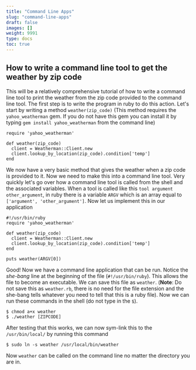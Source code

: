 ```yaml
---
title: "Command Line Apps"
slug: "command-line-apps"
draft: false
images: []
weight: 9991
type: docs
toc: true
---
```


## How to write a command line tool to get the weather by zip code
This will be a relatively comprehensive tutorial of how to write a command line tool to print the weather from the zip code provided to the command line tool. The first step is to write the program in ruby to do this action. Let's start by writing a method `weather(zip_code)` (This method requires the `yahoo_weatherman` gem. If you do not have this gem you can install it by typing `gem install yahoo_weatherman` from the command line)

    require 'yahoo_weatherman'

    def weather(zip_code)
      client = Weatherman::Client.new
      client.lookup_by_location(zip_code).condition['temp']
    end

We now have a very basic method that gives the weather when a zip code is provided to it. Now we need to make this into a command line tool. Very quickly let's go over how a command line tool is called from the shell and the associated variables. When a tool is called like this `tool argument other_argument`, in ruby there is a variable `ARGV` which is an array equal to `['argument', 'other_argument']`. Now let us implement this in our application

    #!/usr/bin/ruby
    require 'yahoo_weatherman'

    def weather(zip_code)
      client = Weatherman::Client.new
      client.lookup_by_location(zip_code).condition['temp']
    end 
     
    puts weather(ARGV[0])

Good! Now we have a command line application that can be run. Notice the _she-bang_ line at the beginning of the file (`#!/usr/bin/ruby`). This allows the file to become an executable. We can save this file as `weather`. (__Note__: Do not save this as `weather.rb`, there is no need for the file extension and the she-bang tells whatever you need to tell that this is a ruby file). Now we can run these commands in the shell (do not type in the `$`).

    $ chmod a+x weather
    $ ./weather [ZIPCODE]

After testing that this works, we can now sym-link this to the `/usr/bin/local/` by running this command

    $ sudo ln -s weather /usr/local/bin/weather

Now `weather` can be called on the command line no matter the directory you are in. 

